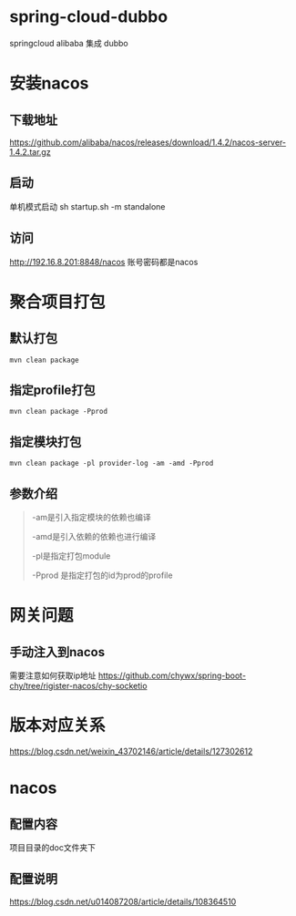 # spring-cloud-dubbo
springcloud alibaba 集成 dubbo


# 安装nacos
## 下载地址
https://github.com/alibaba/nacos/releases/download/1.4.2/nacos-server-1.4.2.tar.gz
## 启动
单机模式启动
sh startup.sh -m standalone
## 访问
http://192.16.8.201:8848/nacos
账号密码都是nacos

# 聚合项目打包
## 默认打包
`mvn clean package`
## 指定profile打包
`mvn clean package -Pprod`
## 指定模块打包
`mvn clean package -pl provider-log -am -amd -Pprod`
## 参数介绍
>-am是引入指定模块的依赖也编译
>
>-amd是引入依赖的依赖也进行编译
> 
> -pl是指定打包module
> 
> -Pprod 是指定打包的id为prod的profile


# 网关问题
## 手动注入到nacos
需要注意如何获取ip地址
https://github.com/chywx/spring-boot-chy/tree/rigister-nacos/chy-socketio

# 版本对应关系
https://blog.csdn.net/weixin_43702146/article/details/127302612


# nacos
## 配置内容
项目目录的doc文件夹下
## 配置说明
https://blog.csdn.net/u014087208/article/details/108364510